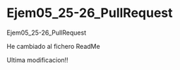 # Ejem05_25-26_PullRequest
Ejem05_25-26_PullRequest

He cambiado al fichero ReadMe

Ultima modificacion!!